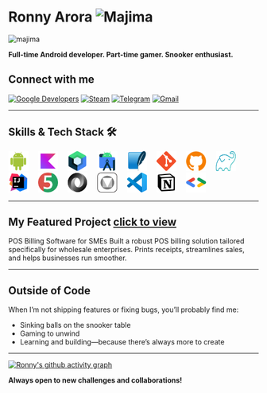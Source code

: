 # Ronny Arora <img src="https://pbs.twimg.com/media/EhWgxY4WsAAGw2A.png" alt="Majima" width="45" height="45"/>

<img src="https://media1.tenor.com/m/0qqDTqLDmGMAAAAC/goro-majima-welcome.gif" alt="majima"/>

**Full-time Android developer. Part-time gamer. Snooker enthusiast.**

## Connect with me

<a href="https://g.dev/ronnyA"><img src="https://img.shields.io/badge/Google%20Developers-1A73E8?style=for-the-badge&logo=googlesummerofcode&logoColor=white" alt="Google Developers" /></a>
<a href="https://steamcommunity.com/id/brahmibae/"><img src="https://img.shields.io/badge/Steam-171A21?style=for-the-badge&logo=steam&logoColor=white" alt="Steam" /></a>
<a href="https://t.me/theDeadWiz"><img src="https://img.shields.io/badge/Telegram-2CA5E0?style=for-the-badge&logo=telegram&logoColor=white" alt="Telegram" /></a>
<a href="mailto:ronny.9fxkl@simplelogin.co"><img src="https://img.shields.io/badge/Gmail-D14836?style=for-the-badge&logo=gmail&logoColor=white" alt="Gmail" /></a>

---

## Skills & Tech Stack 🛠️

<p align="left">
  <a href="https://developer.android.com" target="_blank" rel="noreferrer"><img src="assets/android.svg" alt="Android" width="40" height="40"/></a>
  &nbsp;&nbsp;&nbsp;
  <a href="https://kotlinlang.org" target="_blank" rel="noreferrer"><img src="assets/kotlin.svg" alt="Kotlin" width="40" height="40"/></a>
  &nbsp;&nbsp;&nbsp;
  <a href="https://developer.android.com/jetpack/compose" target="_blank" rel="noreferrer"><img src="assets/jetpack-compose.svg" alt="Jetpack Compose" width="40" height="40"/></a>
  &nbsp;&nbsp;&nbsp;
  <a href="https://developer.android.com/studio" target="_blank" rel="noreferrer"><img src="assets/android-studio.svg" alt="Android Studio" width="40" height="40"/></a>
  &nbsp;&nbsp;&nbsp;
  <a href="https://www.sqlite.org/" target="_blank" rel="noreferrer"><img src="assets/sqlite.svg" alt="SQLite" width="40" height="40"/></a>
  &nbsp;&nbsp;&nbsp;
  <a href="https://git-scm.com/" target="_blank" rel="noreferrer"><img src="assets/git.svg" alt="Git" width="40" height="40"/></a>
  &nbsp;&nbsp;&nbsp;
  <a href="https://github.com/" target="_blank" rel="noreferrer"><img src="assets/github.svg" alt="GitHub" width="40" height="40"/></a>
  &nbsp;&nbsp;&nbsp;
  <a href="https://gradle.org/" target="_blank" rel="noreferrer"><img src="assets/gradle.svg" alt="Gradle" width="40" height="40"/></a>
  &nbsp;&nbsp;&nbsp;
  <a href="https://www.jetbrains.com/" target="_blank" rel="noreferrer"><img src="assets/jetbrains.svg" alt="JetBrains" width="40" height="40"/></a>
  &nbsp;&nbsp;&nbsp;
  <a href="https://junit.org/junit5/" target="_blank" rel="noreferrer"><img src="assets/junit.svg" alt="JUnit" width="40" height="40"/></a>
  &nbsp;&nbsp;&nbsp;
  <a href="https://developer.mozilla.org/en-US/docs/Web/JavaScript/Reference/Global_Objects/JSON" target="_blank" rel="noreferrer"><img src="assets/json.svg" alt="JSON" width="40" height="40"/></a>
  &nbsp;&nbsp;&nbsp;
  <a href="https://m3.material.io/" target="_blank" rel="noreferrer"><img src="assets/material-design.svg" alt="Material Design" width="40" height="40"/></a>
  &nbsp;&nbsp;&nbsp;
  <a href="https://code.visualstudio.com/" target="_blank" rel="noreferrer"><img src="assets/visual-studio-code-svgrepo-com.svg" alt="Visual Studio Code" width="40" height="40"/></a>
  &nbsp;&nbsp;&nbsp;
  <a href="https://www.notion.so/" target="_blank" rel="noreferrer"><img src="assets/notion.svg" alt="Notion" width="40" height="40"/></a>
  &nbsp;&nbsp;&nbsp;
  <a href="https://fonts.google.com/" target="_blank" rel="noreferrer"><img src="assets/google-fonts.svg" alt="Google Fonts" width="40" height="40"/></a>
</p>

---

## My Featured Project <a href="https://github.com/ronnydrooid/RetailEase"> click to view</a>

POS Billing Software for SMEs
Built a robust POS billing solution tailored specifically for wholesale enterprises. Prints receipts, streamlines sales, and helps businesses run smoother.

---

## Outside of Code

When I’m not shipping features or fixing bugs, you’ll probably find me:

- Sinking balls on the snooker table
- Gaming to unwind
- Learning and building—because there’s always more to create

---

[![Ronny's github activity graph](https://github-readme-activity-graph.vercel.app/graph?username=ronnydrooid&theme=react-dark&hide_border=true&bg_color=1F1A2C&color=FFD700&line=8A2BE2)](https://github.com/ashutosh00710/github-readme-activity-graph)

**Always open to new challenges and collaborations!**